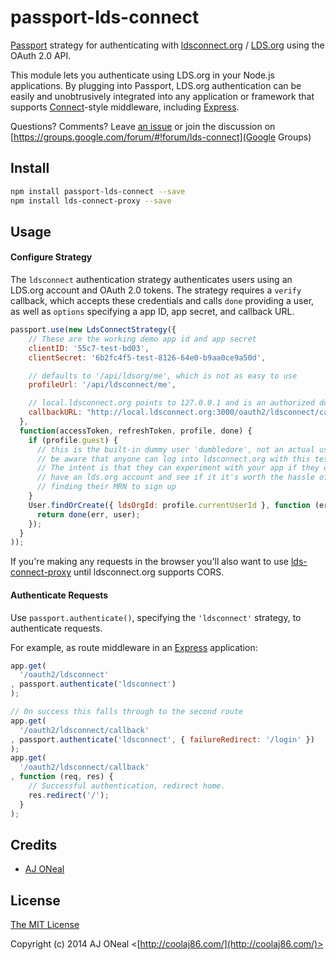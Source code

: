 # passport-lds-connect

[Passport](http://passportjs.org/) strategy for authenticating with
[ldsconnect.org](http://ldsconnect.org/) / [LDS.org](http://lds.org/) using the OAuth 2.0 API.

This module lets you authenticate using LDS.org in your Node.js applications.
By plugging into Passport, LDS.org authentication can be easily and
unobtrusively integrated into any application or framework that supports
[Connect](http://www.senchalabs.org/connect/)-style middleware, including
[Express](http://expressjs.com/).

Questions? Comments?
Leave [an issue](https://github.com/LDSorg/ldsorgjs/issues/new)
or join the discussion on [https://groups.google.com/forum/#!forum/lds-connect](Google Groups)

## Install

```bash
npm install passport-lds-connect --save
npm install lds-connect-proxy --save
```

## Usage

#### Configure Strategy

The `ldsconnect` authentication strategy authenticates users using an LDS.org
account and OAuth 2.0 tokens.  The strategy requires a `verify` callback, which
accepts these credentials and calls `done` providing a user, as well as
`options` specifying a app ID, app secret, and callback URL.

```javascript
passport.use(new LdsConnectStrategy({
    // These are the working demo app id and app secret
    clientID: '55c7-test-bd03',
    clientSecret: '6b2fc4f5-test-8126-64e0-b9aa0ce9a50d',

    // defaults to '/api/ldsorg/me', which is not as easy to use
    profileUrl: '/api/ldsconnect/me',

    // local.ldsconnect.org points to 127.0.0.1 and is an authorized domain for demo apps
    callbackURL: "http://local.ldsconnect.org:3000/oauth2/ldsconnect/callback"
  },
  function(accessToken, refreshToken, profile, done) {
    if (profile.guest) {
      // this is the built-in dummy user 'dumbledore', not an actual user
      // be aware that anyone can log into ldsconnect.org with this test user.
      // The intent is that they can experiment with your app if they don't yet
      // have an lds.org account and see if it it's worth the hassle of
      // finding their MRN to sign up
    }
    User.findOrCreate({ ldsOrgId: profile.currentUserId }, function (err, user) {
      return done(err, user);
    });
  }
));
```

If you're making any requests in the browser you'll also want to use 
[lds-connect-proxy](https://github.com/LDSorg/lds-connect-proxy-node)
until ldsconnect.org supports CORS.

#### Authenticate Requests

Use `passport.authenticate()`, specifying the `'ldsconnect'` strategy, to
authenticate requests.

For example, as route middleware in an [Express](http://expressjs.com/)
application:

```javascript
app.get(
  '/oauth2/ldsconnect'
, passport.authenticate('ldsconnect')
);

// On success this falls through to the second route
app.get(
  '/oauth2/ldsconnect/callback'
, passport.authenticate('ldsconnect', { failureRedirect: '/login' })
);
app.get(
  '/oauth2/ldsconnect/callback'
, function (req, res) {
    // Successful authentication, redirect home.
    res.redirect('/');
  }
);
```

## Credits

  - [AJ ONeal](http://github.com/coolaj86)

## License

[The MIT License](http://opensource.org/licenses/Apache-2.0)

Copyright (c) 2014 AJ ONeal <[http://coolaj86.com/](http://coolaj86.com/)>
